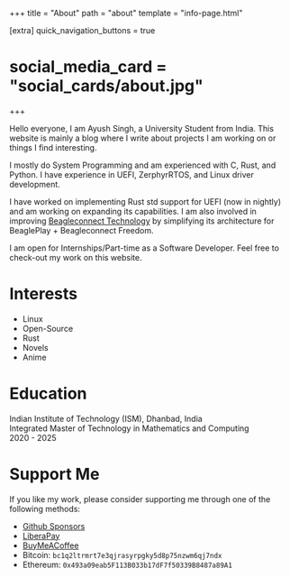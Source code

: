 +++
title = "About"
path = "about"
template = "info-page.html"

[extra]
quick_navigation_buttons = true
# social_media_card = "social_cards/about.jpg"
+++

Hello everyone, I am Ayush Singh, a University Student from India. This website is mainly a blog where I write about projects I am working on or things I find interesting.

I mostly do System Programming and am experienced with C, Rust, and Python. I have experience in UEFI, ZerphyrRTOS, and Linux driver development.

I have worked on implementing Rust std support for UEFI (now in nightly) and am working on expanding its capabilities. I am also involved in improving [Beagleconnect Technology](https://docs.beagleboard.org/latest/boards/beagleconnect/index.html) by simplifying its architecture for BeaglePlay + Beagleconnect Freedom.

I am open for Internships/Part-time as a Software Developer. Feel free to check-out my work on this website.

# Interests
- Linux
- Open-Source
- Rust
- Novels
- Anime

# Education
Indian Institute of Technology (ISM), Dhanbad, India<br>
Integrated Master of Technology in Mathematics and Computing<br>
2020 - 2025

# Support Me
If you like my work, please consider supporting me through one of the following methods:
- [Github Sponsors](https://github.com/sponsors/Ayush1325)
- [LiberaPay](https://liberapay.com/Ayush1325/donate)
- [BuyMeACoffee](https://www.buymeacoffee.com/ayush1325/)
- Bitcoin: `bc1q2ltrmrt7e3qjrasyrpgky5d8p75nzwm6qj7ndx`
- Ethereum: `0x493a09eab5F113B033b17dF7f50339B8487a89A1`
